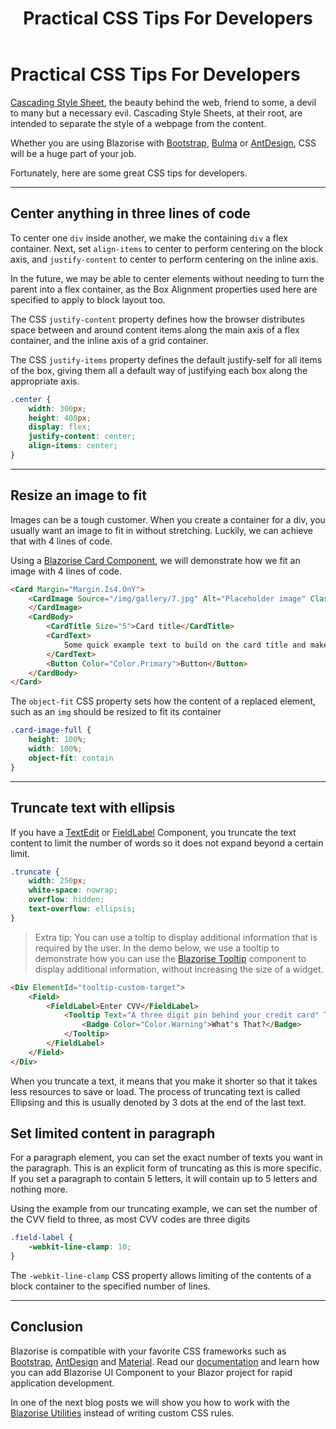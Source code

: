 ﻿---
title: Practical CSS Tips For Developers
description: In this blog post we will learn some practical tips for applying custom CSS to Blazor and Blazorise components.
permalink: /blog/practical-css-tips-for-developers
canonical: /blog/practical-css-tips-for-developers
image-url: /img/blog/2022-08-31/css.png
image-text: Practical CSS Tips For Developers
author-name: James Amattey
author-image: james
posted-on: August1 31st, 2022
read-time: 3 min
---

# Practical CSS Tips For Developers

[Cascading Style Sheet](https://developer.mozilla.org/en-US/docs/Web/CSS), the beauty behind the web, friend to some, a devil to many but a necessary evil. Cascading Style Sheets, at their root, are intended to separate the style of a webpage from the content.

Whether you are using Blazorise with [Bootstrap](https://bootstrapdemo.blazorise.com/), [Bulma](https://bulmademo.blazorise.com/) or [AntDesign](https://antdesigndemo.blazorise.com/), CSS will be a huge part of your job. 

Fortunately, here are some great CSS tips for developers.

---

## Center anything in three lines of code

To center one `div` inside another, we make the containing `div` a flex container. Next, set `align-items` to center to perform centering on the block axis, and `justify-content` to center to perform centering on the inline axis.

In the future, we may be able to center elements without needing to turn the parent into a flex container, as the Box Alignment properties used here are specified to apply to block layout too.

The CSS `justify-content` property defines how the browser distributes space between and around content items along the main axis of a flex container, and the inline axis of a grid container.

The CSS `justify-items` property defines the default justify-self for all items of the box, giving them all a default way of justifying each box along the appropriate axis.

```css
.center {
    width: 300px;
    height: 400px;
    display: flex;
    justify-content: center;
    align-items: center;
}
```

---

## Resize an image to fit

Images can be a tough customer. When you create a container for a div, you usually want an image to fit in without stretching. Luckily, we can achieve that with 4 lines of code. 

Using a [Blazorise Card Component](docs/components/card), we will demonstrate how we fit an image with 4 lines of code. 

```html
<Card Margin="Margin.Is4.OnY">
    <CardImage Source="/img/gallery/7.jpg" Alt="Placeholder image" Class="card-image-full">
    </CardImage>
    <CardBody>
        <CardTitle Size="5">Card title</CardTitle>
        <CardText>
            Some quick example text to build on the card title and make up the bulk of the card's content.
        </CardText>
        <Button Color="Color.Primary">Button</Button>
    </CardBody>
</Card>
```

The `object-fit` CSS property sets how the content of a replaced element, such as an `img` should be resized to fit its container

```css
.card-image-full {
    height: 100%;
    width: 100%;
    object-fit: contain
}
```

---

## Truncate text with ellipsis

If you have a [TextEdit](docs/components/text) or [FieldLabel](docs/components/field) Component, you truncate the text content to limit the number of words so it does not expand beyond a certain limit. 

```css
.truncate {
    width: 250px;
    white-space: nowrap;
    overflow: hidden;
    text-overflow: ellipsis;
}
```

> Extra tip: You can use a toltip to display additional information that is required by the user. In the demo below, we use a tooltip to demonstrate how you can use the [Blazorise Tooltip](docs/components/tooltip) component to display additional information, without increasing the size of a widget. 

```html
<Div ElementId="tooltip-custom-target">
    <Field>
        <FieldLabel>Enter CVV</FieldLabel>
            <Tooltip Text="A three digit pin behind your credit card" TriggerTargetId="tooltip-custom-target" Inline>
                <Badge Color="Color.Warning">What's That?</Badge>
            </Tooltip>
        </FieldLabel>
    </Field>
</Div>
```

When you truncate a text, it means that you make it shorter so that it takes less resources to save or load. The process of truncating text is called Ellipsing and this is usually denoted by 3 dots at the end of the last text.

## Set limited content in paragraph

For a paragraph element, you can set the exact number of texts you want in the paragraph. This is an explicit form of truncating as this is more specific. If you set a paragraph to contain 5 letters, it will contain up to 5 letters and nothing more. 

Using the example from our truncating example, we can set the number of the CVV field to three, as most CVV codes are three digits

```css
.field-label {
    -webkit-line-clamp: 10;
}
```

The `-webkit-line-clamp` CSS property allows limiting of the contents of a block container to the specified number of lines.

---

## Conclusion

Blazorise is compatible with your favorite CSS frameworks such as [Bootstrap](https://bootstrapdemo.blazorise.com/), [AntDesign](https://antdesigndemo.blazorise.com/) and [Material](https://materialdemo.blazorise.com/). Read our [documentation](https://blazorise.com/docs/components) and learn how you can add Blazorise UI Component to your Blazor project for rapid application development.

In one of the next blog posts we will show you how to work with the [Blazorise Utilities](docs/helpers/utilities) instead of writing custom CSS rules.